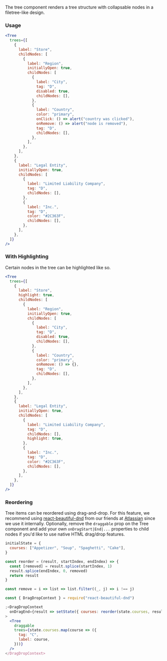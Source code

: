 The tree component renders a tree structure with collapsable nodes in a filetree-like design.

### Usage

```jsx
<Tree
  trees={[
    {
      label: "Store",
      childNodes: [
        {
          label: "Region",
          initiallyOpen: true,
          childNodes: [
            {
              label: "City",
              tag: "D",
              disabled: true,
              childNodes: [],
            },
            {
              label: "Country",
              color: "primary",
              onClick: () => alert("country was clicked"),
              onRemove: () => alert("node is removed"),
              tag: "D",
              childNodes: [],
            },
          ],
        },
      ],
    },
    {
      label: "Legal Entity",
      initiallyOpen: true,
      childNodes: [
        {
          label: "Limited Liability Company",
          tag: "D",
          childNodes: [],
        },
        {
          label: "Inc.",
          tag: "D",
          color: "#2C363F",
          childNodes: [],
        },
      ],
    },
  ]}
/>
```

### With Highlighting

Certain nodes in the tree can be highlighted like so.

```jsx
<Tree
  trees={[
    {
      label: "Store",
      highlight: true,
      childNodes: [
        {
          label: "Region",
          initiallyOpen: true,
          childNodes: [
            {
              label: "City",
              tag: "D",
              disabled: true,
              childNodes: [],
            },
            {
              label: "Country",
              color: "primary",
              onRemove: () => {},
              tag: "D",
              childNodes: [],
            },
          ],
        },
      ],
    },
    {
      label: "Legal Entity",
      initiallyOpen: true,
      childNodes: [
        {
          label: "Limited Liability Company",
          tag: "D",
          childNodes: [],
          highlight: true,
        },
        {
          label: "Inc.",
          tag: "D",
          color: "#2C363F",
          childNodes: [],
        },
      ],
    },
  ]}
/>
```

### Reordering

Tree items can be reordered using drag-and-drop. For this feature, we recommend using [react-beautiful-dnd](https://github.com/atlassian/react-beautiful-dnd) from our friends at [Atlassian](https://www.atlassian.com/) since we use it internally. Optionally, remove the `draggable` prop on the Tree component and add your own `onDragStart|End|...` properties to child nodes if you'd like to use native HTML drag/drop features.

```jsx
initialState = {
  courses: ["Appetizer", "Soup", "Spaghetti", "Cake"],
}

const reorder = (result, startIndex, endIndex) => {
  const [removed] = result.splice(startIndex, 1)
  result.splice(endIndex, 0, removed)
  return result
}

const remove = i => list => list.filter((_, j) => i !== j)

const { DragDropContext } = require("react-beautiful-dnd")

;<DragDropContext
  onDragEnd={result => setState({ courses: reorder(state.courses, result.source.index, result.destination.index) })}
>
  <Tree
    draggable
    trees={state.courses.map(course => ({
      tag: "C",
      label: course,
    }))}
  />
</DragDropContext>
```
